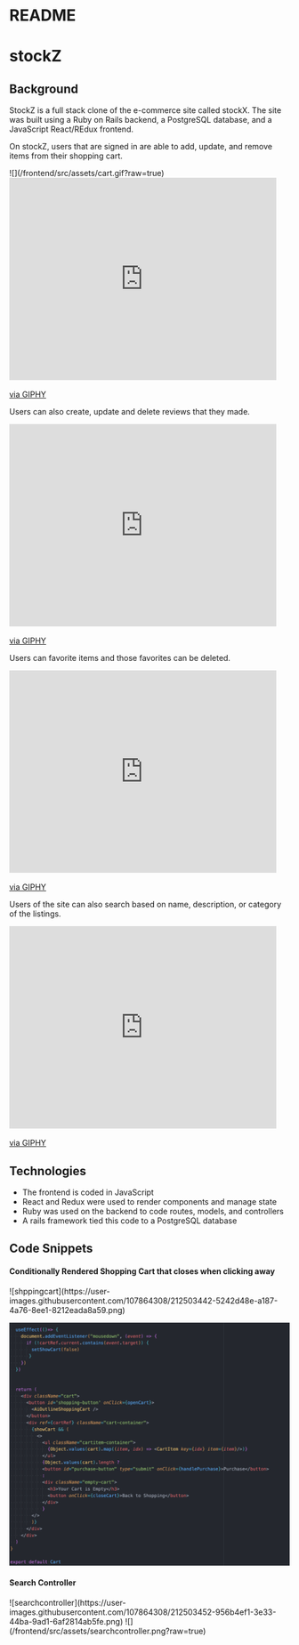 # README

<h1>stockZ</h1>

<h2>Background</h2>
<p>StockZ is a full stack clone of the e-commerce site called stockX. The site was
built using a Ruby on Rails backend, a PostgreSQL database, and a JavaScript React/REdux frontend.</p>

<p>On stockZ, users that are signed in are able to add, update, and remove items from their 
shopping cart.</p>
![](/frontend/src/assets/cart.gif?raw=true)
<iframe src="https://giphy.com/embed/vGDEdzPUH3vb41gFlw" width="480" height="364" frameBorder="0" class="giphy-embed" allowFullScreen></iframe><p><a href="https://giphy.com/gifs/vGDEdzPUH3vb41gFlw">via GIPHY</a></p>

<p>Users can also create, update and delete reviews that they made.</p>
<iframe src="https://giphy.com/embed/jvGB0ZFjrL6gTLQBll" width="480" height="364" frameBorder="0" class="giphy-embed" allowFullScreen></iframe><p><a href="https://giphy.com/gifs/jvGB0ZFjrL6gTLQBll">via GIPHY</a></p>

<p>Users can favorite items and those favorites can be deleted.</p>
<iframe src="https://giphy.com/embed/dvO5v4AozOhgbFivcK" width="480" height="364" frameBorder="0" class="giphy-embed" allowFullScreen></iframe><p><a href="https://giphy.com/gifs/dvO5v4AozOhgbFivcK">via GIPHY</a></p>


<p>Users of the site can also search based on name, description, or category of the listings.</p> 
<iframe src="https://giphy.com/embed/vGDEdzPUH3vb41gFlw" width="480" height="364" frameBorder="0" class="giphy-embed" allowFullScreen></iframe><p><a href="https://giphy.com/gifs/vGDEdzPUH3vb41gFlw">via GIPHY</a></p>

<h2>Technologies</h2>
<ul>
  <li>The frontend is coded in JavaScript</li>
  <li>React and Redux were used to render components and manage state</li>
  <li>Ruby was used on the backend to code routes, models, and controllers</li>
  <li>A rails framework tied this code to a PostgreSQL database</li>
</ul>

<h2>Code Snippets</h2>
<h4>Conditionally Rendered Shopping Cart that closes when clicking away</h4>
![shppingcart](https://user-images.githubusercontent.com/107864308/212503442-5242d48e-a187-4a76-8ee1-8212eada8a59.png)

![](/frontend/src/assets/shppingcart.png?raw=true)


<h4>Search Controller</h4>
![searchcontroller](https://user-images.githubusercontent.com/107864308/212503452-956b4ef1-3e33-44ba-9ad1-6af2814ab5fe.png)
![](/frontend/src/assets/searchcontroller.png?raw=true)



